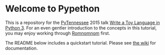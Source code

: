 # Welcome to Pypethon

This is a repository for the [PyTennessee](https://www.pytennessee.org) 2015 talk [Write a Toy Language in Python 3](https://www.pytennessee.org/schedule/presentation/50/). For an even gentler introduction to the concepts in this tutorial, you may enjoy working through [Romnomnom](https://github.com/tsclausing/romnomnom) first.

The README below includes a quickstart tutorial. Please see [the wiki](https://github.com/tsclausing/pypethon/wiki) for documentation.
